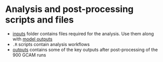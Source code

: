 # Analysis and post-processing scripts and files 

- [inputs](inputs/) folder contains files required for the analysis. Use them along with [model outputs](../model/outputs/)
- `.R` scripts contain analysis workflows
- [outputs](outputs/) contains some of the key outputs after post-processing of the 900 GCAM runs

